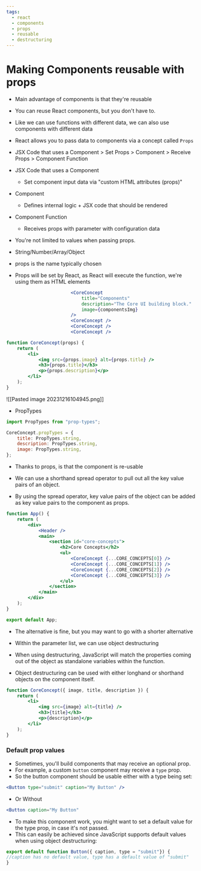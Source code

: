 ```yaml
---
tags:
  - react
  - components
  - props
  - reusable
  - destructuring
---
```

# Making Components reusable with props

* Main advantage of components is that they're reusable
* You can reuse React components, but you don't have to.

* Like we can use functions with different data, we can also use components with different data


* React allows you to pass data to components via a concept called `Props`

* JSX Code that uses a Component > Set Props > Component > Receive Props > Component Function

* JSX Code that uses a Component
	* Set component input data via "custom HTML attributes (props)"
* Component
	* Defines internal logic + JSX code that should be rendered
* Component Function
	* Receives props with parameter with configuration data


* You're not limited to values when passing props.
* String/Number/Array/Object
* props is the name typically chosen
* Props will be set by React, as React will execute the function, we're using them as HTML elements


```jsx
						<CoreConcept
							title="Components"
							description="The Core UI building block."
							image={componentsImg}
						/>
						<CoreConcept />
						<CoreConcept />
						<CoreConcept />
```

```jsx
function CoreConcept(props) {
	return (
		<li>
			<img src={props.image} alt={props.title} />
			<h3>{props.title}</h3>
			<p>{props.description}</p>
		</li>
	);
}
```

![[Pasted image 20231216104945.png]]

* PropTypes

```jsx
import PropTypes from "prop-types";

CoreConcept.propTypes = {
	title: PropTypes.string,
	description: PropTypes.string,
	image: PropTypes.string,
};


```

* Thanks to props, is that the component is re-usable

* We can use a shorthand spread operator to pull out all the key value pairs of an object.
* By using the spread operator, key value pairs of the object can be added as key value pairs to the component as props.

```jsx
function App() {
	return (
		<div>
			<Header />
			<main>
				<section id="core-concepts">
					<h2>Core Concepts</h2>
					<ul>
						<CoreConcept {...CORE_CONCEPTS[0]} />
						<CoreConcept {...CORE_CONCEPTS[1]} />
						<CoreConcept {...CORE_CONCEPTS[2]} />
						<CoreConcept {...CORE_CONCEPTS[3]} />
					</ul>
				</section>
			</main>
		</div>
	);
}

export default App;
```

* The alternative is fine, but you may want to go with a shorter alternative

* Within the parameter list, we can use object destructuring 
* When using destructuring, JavaScript will match the properties coming out of the object as standalone variables within the function.
* Object destructuring can be used with either longhand or shorthand objects on the component itself.

```jsx
function CoreConcept({ image, title, description }) {
	return (
		<li>
			<img src={image} alt={title} />
			<h3>{title}</h3>
			<p>{description}</p>
		</li>
	);
}
```

### Default prop values
* Sometimes, you'll build components that may receive an optional prop.
* For example, a custom `button` component may receive a `type` prop.
* So the button component should be usable either with a type being set:
```jsx
<Button type="submit" caption="My Button" />
```
* Or Without
```jsx
<Button caption="My Button"
```
* To make this component work, you might want to set a default value for the type prop, in case it's not passed.
* This can easily be achieved since JavaScript supports default values when using object destructuring:
```jsx
export default function Button({ caption, type = "submit"}) {
//caption has no default value, type has a default value of "submit"
}
```

